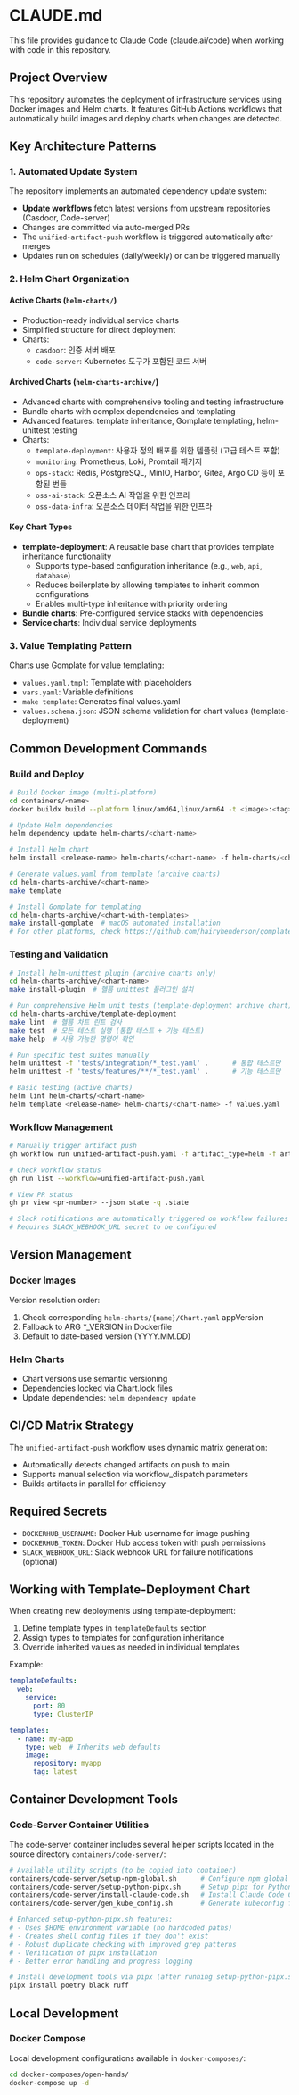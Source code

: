 # CLAUDE.md

This file provides guidance to Claude Code (claude.ai/code) when working with code in this repository.

## Project Overview

This repository automates the deployment of infrastructure services using Docker images and Helm charts. It features GitHub Actions workflows that automatically build images and deploy charts when changes are detected.

## Key Architecture Patterns

### 1. Automated Update System
The repository implements an automated dependency update system:
- **Update workflows** fetch latest versions from upstream repositories (Casdoor, Code-server)
- Changes are committed via auto-merged PRs
- The `unified-artifact-push` workflow is triggered automatically after merges
- Updates run on schedules (daily/weekly) or can be triggered manually

### 2. Helm Chart Organization

#### Active Charts (`helm-charts/`)
- Production-ready individual service charts
- Simplified structure for direct deployment
- Charts: 
  - `casdoor`: 인증 서버 배포
  - `code-server`: Kubernetes 도구가 포함된 코드 서버

#### Archived Charts (`helm-charts-archive/`)
- Advanced charts with comprehensive tooling and testing infrastructure
- Bundle charts with complex dependencies and templating
- Advanced features: template inheritance, Gomplate templating, helm-unittest testing
- Charts:
  - `template-deployment`: 사용자 정의 배포를 위한 템플릿 (고급 테스트 포함)
  - `monitoring`: Prometheus, Loki, Promtail 패키지
  - `ops-stack`: Redis, PostgreSQL, MinIO, Harbor, Gitea, Argo CD 등이 포함된 번들
  - `oss-ai-stack`: 오픈소스 AI 작업을 위한 인프라
  - `oss-data-infra`: 오픈소스 데이터 작업을 위한 인프라

#### Key Chart Types
- **template-deployment**: A reusable base chart that provides template inheritance functionality
  - Supports type-based configuration inheritance (e.g., `web`, `api`, `database`)
  - Reduces boilerplate by allowing templates to inherit common configurations
  - Enables multi-type inheritance with priority ordering
- **Bundle charts**: Pre-configured service stacks with dependencies
- **Service charts**: Individual service deployments

### 3. Value Templating Pattern
Charts use Gomplate for value templating:
- `values.yaml.tmpl`: Template with placeholders
- `vars.yaml`: Variable definitions
- `make template`: Generates final values.yaml
- `values.schema.json`: JSON schema validation for chart values (template-deployment)

## Common Development Commands

### Build and Deploy
```bash
# Build Docker image (multi-platform)
cd containers/<name>
docker buildx build --platform linux/amd64,linux/arm64 -t <image>:<tag> .

# Update Helm dependencies
helm dependency update helm-charts/<chart-name>

# Install Helm chart
helm install <release-name> helm-charts/<chart-name> -f helm-charts/<chart-name>/values.yaml

# Generate values.yaml from template (archive charts)
cd helm-charts-archive/<chart-name>
make template

# Install Gomplate for templating
cd helm-charts-archive/<chart-with-templates>
make install-gomplate  # macOS automated installation
# For other platforms, check https://github.com/hairyhenderson/gomplate
```

### Testing and Validation
```bash
# Install helm-unittest plugin (archive charts only)
cd helm-charts-archive/<chart-name>
make install-plugin  # 헬름 unittest 플러그인 설치

# Run comprehensive Helm unit tests (template-deployment archive chart)
cd helm-charts-archive/template-deployment
make lint  # 헬름 차트 린트 검사
make test  # 모든 테스트 실행 (통합 테스트 + 기능 테스트)
make help  # 사용 가능한 명령어 확인

# Run specific test suites manually
helm unittest -f 'tests/integration/*_test.yaml' .      # 통합 테스트만
helm unittest -f 'tests/features/**/*_test.yaml' .      # 기능 테스트만

# Basic testing (active charts)
helm lint helm-charts/<chart-name>
helm template <release-name> helm-charts/<chart-name> -f values.yaml
```

### Workflow Management
```bash
# Manually trigger artifact push
gh workflow run unified-artifact-push.yaml -f artifact_type=helm -f artifact_name=<chart-name>

# Check workflow status
gh run list --workflow=unified-artifact-push.yaml

# View PR status
gh pr view <pr-number> --json state -q .state

# Slack notifications are automatically triggered on workflow failures
# Requires SLACK_WEBHOOK_URL secret to be configured
```

## Version Management

### Docker Images
Version resolution order:
1. Check corresponding `helm-charts/{name}/Chart.yaml` appVersion
2. Fallback to ARG *_VERSION in Dockerfile
3. Default to date-based version (YYYY.MM.DD)

### Helm Charts
- Chart versions use semantic versioning
- Dependencies locked via Chart.lock files
- Update dependencies: `helm dependency update`

## CI/CD Matrix Strategy

The `unified-artifact-push` workflow uses dynamic matrix generation:
- Automatically detects changed artifacts on push to main
- Supports manual selection via workflow_dispatch parameters
- Builds artifacts in parallel for efficiency

## Required Secrets

- `DOCKERHUB_USERNAME`: Docker Hub username for image pushing
- `DOCKERHUB_TOKEN`: Docker Hub access token with push permissions
- `SLACK_WEBHOOK_URL`: Slack webhook URL for failure notifications (optional)

## Working with Template-Deployment Chart

When creating new deployments using template-deployment:
1. Define template types in `templateDefaults` section
2. Assign types to templates for configuration inheritance
3. Override inherited values as needed in individual templates

Example:
```yaml
templateDefaults:
  web:
    service:
      port: 80
      type: ClusterIP

templates:
  - name: my-app
    type: web  # Inherits web defaults
    image:
      repository: myapp
      tag: latest
```

## Container Development Tools

### Code-Server Container Utilities
The code-server container includes several helper scripts located in the source directory `containers/code-server/`:

```bash
# Available utility scripts (to be copied into container)
containers/code-server/setup-npm-global.sh      # Configure npm global packages
containers/code-server/setup-python-pipx.sh     # Setup pipx for Python tools (improved for container environments)
containers/code-server/install-claude-code.sh   # Install Claude Code CLI
containers/code-server/gen_kube_config.sh       # Generate kubeconfig from Service Account

# Enhanced setup-python-pipx.sh features:
# - Uses $HOME environment variable (no hardcoded paths)
# - Creates shell config files if they don't exist
# - Robust duplicate checking with improved grep patterns
# - Verification of pipx installation
# - Better error handling and progress logging

# Install development tools via pipx (after running setup-python-pipx.sh)
pipx install poetry black ruff
```

## Local Development

### Docker Compose
Local development configurations available in `docker-composes/`:
```bash
cd docker-composes/open-hands/
docker-compose up -d
```